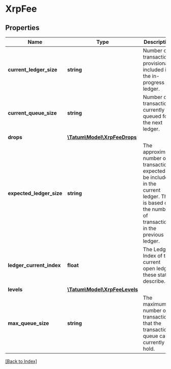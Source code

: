 # XrpFee

## Properties

Name | Type | Description | Notes
------------ | ------------- | ------------- | -------------
**current_ledger_size** | **string** | Number of transactions provisionally included in the in-progress ledger. | [optional]
**current_queue_size** | **string** | Number of transactions currently queued for the next ledger. | [optional]
**drops** | [**\Tatum\Model\XrpFeeDrops**](XrpFeeDrops.md) |  | [optional]
**expected_ledger_size** | **string** | The approximate number of transactions expected to be included in the current ledger. This is based on the number of transactions in the previous ledger. | [optional]
**ledger_current_index** | **float** | The Ledger Index of the current open ledger these stats describe. | [optional]
**levels** | [**\Tatum\Model\XrpFeeLevels**](XrpFeeLevels.md) |  | [optional]
**max_queue_size** | **string** | The maximum number of transactions that the transaction queue can currently hold. | [optional]

[[Back to Index]](../index.md)
